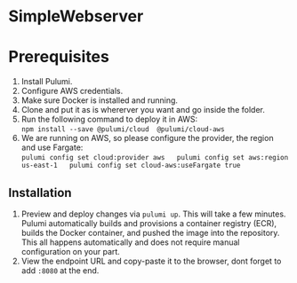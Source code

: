 # SimpleWebserver

# Prerequisites
1. Install Pulumi.  
2. Configure AWS credentials.  
3. Make sure Docker is installed and running.  
3. Clone and put it as is whererver you want and go inside the folder.  
4. Run the following command to deploy it in AWS:  
   `npm install --save @pulumi/cloud  @pulumi/cloud-aws`  
5. We are running on AWS, so please configure the provider, the region and use Fargate:  
   `pulumi config set cloud:provider aws  
    pulumi config set aws:region us-east-1  
    pulumi config set cloud-aws:useFargate true`   

## Installation  

1. Preview and deploy changes via `pulumi up`. This will take a few minutes. 
   Pulumi automatically builds and provisions a container registry (ECR), builds the Docker container,
   and pushed the image into the repository. 
   This all happens automatically and does not require manual configuration on your part.  
2. View the endpoint URL and copy-paste it to the browser, dont forget to add `:8080` at the end.
